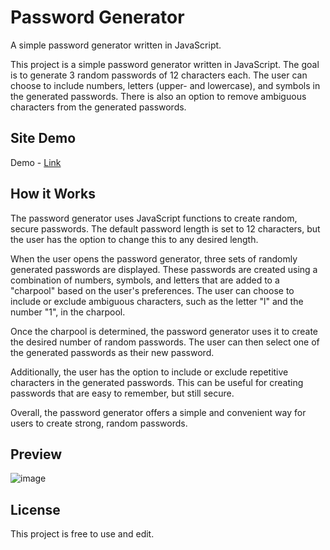 # Password Generator

A simple password generator written in JavaScript.

This project is a simple password generator written in JavaScript. The goal is to generate 3 random passwords of 12 characters each. The user can choose to include numbers, letters (upper- and lowercase), and symbols in the generated passwords. There is also an option to remove ambiguous characters from the generated passwords.

## Site Demo

Demo - [Link](https://password-generatorx.vercel.app/)

## How it Works

The password generator uses JavaScript functions to create random, secure passwords. The default password length is set to 12 characters, but the user has the option to change this to any desired length.

When the user opens the password generator, three sets of randomly generated passwords are displayed. These passwords are created using a combination of numbers, symbols, and letters that are added to a "charpool" based on the user's preferences. The user can choose to include or exclude ambiguous characters, such as the letter "l" and the number "1", in the charpool.

Once the charpool is determined, the password generator uses it to create the desired number of random passwords. The user can then select one of the generated passwords as their new password.

Additionally, the user has the option to include or exclude repetitive characters in the generated passwords. This can be useful for creating passwords that are easy to remember, but still secure.

Overall, the password generator offers a simple and convenient way for users to create strong, random passwords.

## Preview

![image](https://github.com/user-attachments/assets/772c2d53-947b-4fa0-ad6c-b043ffe17c60)


## License

This project is free to use and edit.


